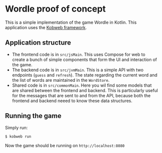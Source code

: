 # Wordle proof of concept

This is a simple implementation of the game Wordle in Kotlin. This application uses the
[Kobweb framework](https://github.com/varabyte/kobweb/). 

## Application structure

- The frontend code is in `src/jsMain`. This uses Compose for web to create a bunch of simple components that form the
  UI and interaction of the game.
- The backend code is in `src/jvmMain`. This is a simple API with two endpoints (`guess` and `refresh`). The state
  regarding the current word and the list of words are maintained in the `WordStore`.
- Shared code is in `src/commonMain`. Here you wil find some models that are shared between the frontend and backend.
  This is particularly useful for the messages that are sent to and from the API, because both the frontend and
  backend neeed to know these data structures.

## Running the game

Simply run:
```
$ kobweb run
```

Now the game should be running on `http://localhost:8080`
